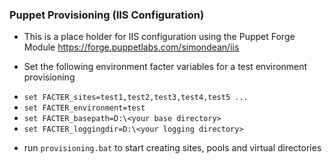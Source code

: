 

### Puppet Provisioning (IIS Configuration)

 * This is a place holder for IIS configuration using the Puppet Forge Module https://forge.puppetlabs.com/simondean/iis

 * Set the following environment facter variables for a test environment provisioning
  - `set FACTER_sites=test1,test2,test3,test4,test5 ...`
  - `set FACTER_environment=test`
  - `set FACTER_basepath=D:\<your base directory>` 
  - `set FACTER_loggingdir=D:\<your logging directory>`
 * run `provisioning.bat` to start creating sites, pools and virtual directories


